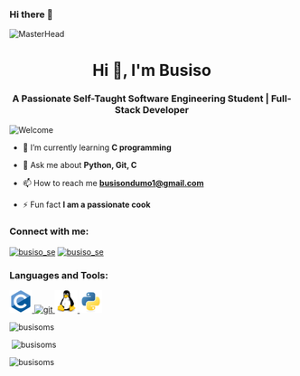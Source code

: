 ### Hi there 👋
![MasterHead](https://raw.githubusercontent.com/prafful98/prafful98/master/banner.png)
<h1 align="center">Hi 👋, I'm Busiso</h1>
<h3 align="center">A Passionate Self-Taught Software Engineering Student | Full-Stack Developer</h3>
<img class="center" width="1000" height="250" src="https://media.giphy.com/media/aWWvRot5OSRJS/giphy.gif" alt="Welcome">


- 🌱 I’m currently learning **C programming**

- 💬 Ask me about **Python, Git, C**

- 📫 How to reach me **busisondumo1@gmail.com**

- ⚡ Fun fact **I am a passionate cook**

<h3 align="left">Connect with me:</h3>
<p align="left">
<a href="https://twitter.com/busiso_se" target="blank"><img align="center" src="https://raw.githubusercontent.com/rahuldkjain/github-profile-readme-generator/master/src/images/icons/Social/twitter.svg" alt="busiso_se" height="30" width="40" /></a>
<a href="https://linkedin.com/in/busiso_se" target="blank"><img align="center" src="https://raw.githubusercontent.com/rahuldkjain/github-profile-readme-generator/master/src/images/icons/Social/linked-in-alt.svg" alt="busiso_se" height="30" width="40" /></a>
</p>

<h3 align="left">Languages and Tools:</h3>
<p align="left"> <a href="https://www.cprogramming.com/" target="_blank" rel="noreferrer"> <img src="https://raw.githubusercontent.com/devicons/devicon/master/icons/c/c-original.svg" alt="c" width="40" height="40"/> </a> <a href="https://git-scm.com/" target="_blank" rel="noreferrer"> <img src="https://www.vectorlogo.zone/logos/git-scm/git-scm-icon.svg" alt="git" width="40" height="40"/> </a> <a href="https://www.linux.org/" target="_blank" rel="noreferrer"> <img src="https://raw.githubusercontent.com/devicons/devicon/master/icons/linux/linux-original.svg" alt="linux" width="40" height="40"/> </a> <a href="https://www.python.org" target="_blank" rel="noreferrer"> <img src="https://raw.githubusercontent.com/devicons/devicon/master/icons/python/python-original.svg" alt="python" width="40" height="40"/> </a> </p>

<p><img align="top" src="https://github-readme-stats.vercel.app/api/top-langs?username=busisoms&show_icons=true&locale=en&layout=compact" alt="busisoms" /></p>
<p>&nbsp;<img align="bottom" src="https://github-readme-stats.vercel.app/api?username=busisoms&show_icons=true&locale=en" alt="busisoms" /></p>
<p><img align="bottom" src="https://github-readme-streak-stats.herokuapp.com/?user=busisoms&" alt="busisoms" /></p>
